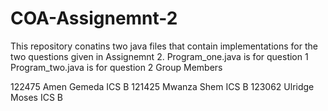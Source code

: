 # COA-Assignemnt-2

This repository conatins two java files that contain implementations for the two questions given in Assignemnt 2.
Program_one.java is for question 1
Program_two.java is for question 2
Group Members 

122475 Amen Gemeda ICS B
121425 Mwanza Shem ICS B
123062 Ulridge Moses ICS B 
